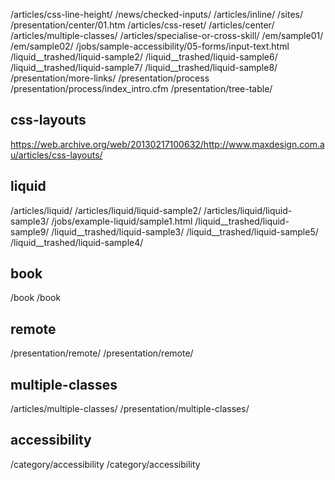 /articles/css-line-height/
/news/checked-inputs/
/articles/inline/
/sites/
/presentation/center/01.htm
/articles/css-reset/
/articles/center/
/articles/multiple-classes/
/articles/specialise-or-cross-skill/
/em/sample01/
/em/sample02/
/jobs/sample-accessibility/05-forms/input-text.html
/liquid__trashed/liquid-sample2/
/liquid__trashed/liquid-sample6/
/liquid__trashed/liquid-sample7/
/liquid__trashed/liquid-sample8/
/presentation/more-links/
/presentation/process
/presentation/process/index_intro.cfm
/presentation/tree-table/


## css-layouts

https://web.archive.org/web/20130217100632/http://www.maxdesign.com.au/articles/css-layouts/

## liquid
/articles/liquid/
/articles/liquid/liquid-sample2/
/articles/liquid/liquid-sample3/
/jobs/example-liquid/sample1.html
/liquid__trashed/liquid-sample9/
/liquid__trashed/liquid-sample3/
/liquid__trashed/liquid-sample5/
/liquid__trashed/liquid-sample4/

## book
/book
/book

## remote
/presentation/remote/
/presentation/remote/

## multiple-classes
/articles/multiple-classes/
/presentation/multiple-classes/

## accessibility
/category/accessibility
/category/accessibility
